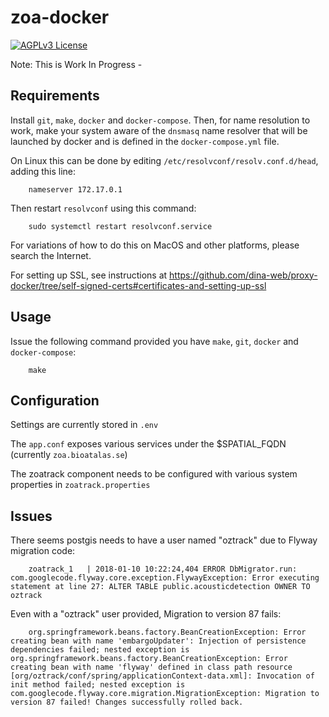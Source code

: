 # zoa-docker

[![AGPLv3 License](http://img.shields.io/badge/license-AGPLv3-blue.svg)](https://github.com/bioatlas/zoa-docker/blob/master/LICENSE)

Note: This is Work In Progress - 

## Requirements

Install `git`, `make`, `docker` and `docker-compose`. Then, for name resolution to work, make your system aware of the `dnsmasq` name resolver that will be launched by docker and is defined in the `docker-compose.yml` file. 

On Linux this can be done by editing `/etc/resolvconf/resolv.conf.d/head`, adding this line:

		nameserver 172.17.0.1

Then restart `resolvconf` using this command:

		sudo systemctl restart resolvconf.service

For variations of how to do this on MacOS and other platforms, please search the Internet.

For setting up SSL, see instructions at <https://github.com/dina-web/proxy-docker/tree/self-signed-certs#certificates-and-setting-up-ssl>

## Usage

Issue the following command provided you have `make`, `git`, `docker` and `docker-compose`:

		make

## Configuration

Settings are currently stored in `.env`

The `app.conf` exposes various services under the $SPATIAL_FQDN (currently `zoa.bioatalas.se`)

The zoatrack component needs to be configured with various system properties in `zoatrack.properties`

## Issues

There seems postgis needs to have a user named "oztrack" due to Flyway migration code:

		zoatrack_1   | 2018-01-10 10:22:24,404 ERROR DbMigrator.run: com.googlecode.flyway.core.exception.FlywayException: Error executing statement at line 27: ALTER TABLE public.acousticdetection OWNER TO oztrack

Even with a "oztrack" user provided, Migration to version 87 fails:

		org.springframework.beans.factory.BeanCreationException: Error creating bean with name 'embargoUpdater': Injection of persistence dependencies failed; nested exception is org.springframework.beans.factory.BeanCreationException: Error creating bean with name 'flyway' defined in class path resource [org/oztrack/conf/spring/applicationContext-data.xml]: Invocation of init method failed; nested exception is com.googlecode.flyway.core.migration.MigrationException: Migration to version 87 failed! Changes successfully rolled back.

